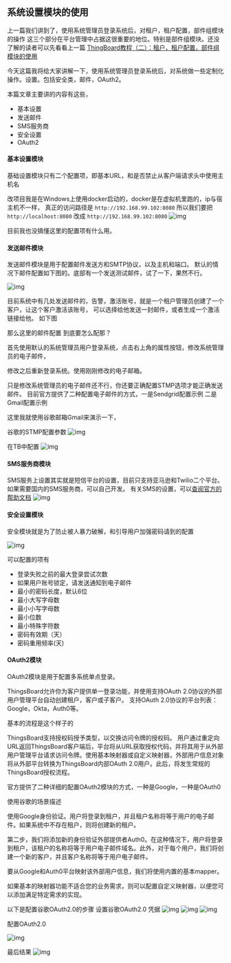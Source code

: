 ## 系统设置模块的使用

上一篇我们讲到了，使用系统管理员登录系统后，对租户，租户配置，部件组模块的操作
 这三个部分在平台管理中占据这很重要的地位。特别是部件组模块。还没了解的读者可以先看看上一篇
 [ThingBoard教程（二）：租户，租户配置，部件组模块的使用](https://www.ebaina.com/articles/140000005529)

今天这篇我将给大家讲解一下，使用系统管理员登录系统后，对系统做一些定制化操作。设置。包括安全类，邮件，OAuth2。

本篇文章主要讲的内容有这些，

- 基本设置
- 发送邮件
- SMS服务商
- 安全设置
- OAuth2

#### 基本设置模块

基础设置模块只有二个配置项，即基本URL，和是否禁止从客户端请求头中使用主机名

改项目我是在Windows上使用docker启动的，docker是在虚拟机里跑的，ip与宿主机不一样，
 真正的访问路径是 `http://192.168.99.102:8080`
 所以我们要把 `http://localhost:8080` 改成 `http://192.168.99.102:8080`
 ![img](https://img-blog.csdnimg.cn/img_convert/1b576dffd70225c19e545910a56a5035.png)

目前我也没搞懂这里的配置项有什么用。

#### 发送邮件模块

发送邮件模块是用于配置邮件发送方和SMTP协议，以及主机和端口。
 默认的情况下邮件配置如下图的。底部有一个发送测试邮件，试了一下，果然不行。

![img](https://img-blog.csdnimg.cn/img_convert/ea39f3feddde3295ffa3751a95856ef8.png)

目前系统中有几处发送邮件的，告警，激活账号，就是一个租户管理员创建了一个客户，让这个客户激活该账号，
 可以选择给他发送一封邮件，或者生成一个激活链接给他。
 如下图

那么这里的邮件配置 到底要怎么配那？

首先使用默认的系统管理员用户登录系统，点击右上角的属性按钮，修改系统管理员的电子邮件，

修改之后重新登录系统。使用刚刚修改的电子邮箱。

只是修改系统管理员的电子邮件还不行，你还要正确配置STMP选项才能正确发送邮件。
 目前官方提供了二种配置电子邮件的方式，一是Sendgrid配置示例 二是Gmail配置示例

这里我就使用谷歌邮箱Gmail来演示一下，

谷歌的STMP配置参数
 ![img](https://img-blog.csdnimg.cn/img_convert/e34c757fdbafdb3a7f21b4c0ef0984ea.png)

在TB中配置
 ![img](https://img-blog.csdnimg.cn/img_convert/c656aee9100c1cee2716b44976777eb6.png)

#### SMS服务商模块

SMS服务上设置其实就是短信平台的设置，目前只支持亚马逊和Twilio二个平台。
 如果需要国内的SMS服务商，可以自己开发。
 有关SMS的设置，可以[查阅官方的帮助文档](https://thingsboard.io/docs/user-guide/ui/sms-provider-settings)
 ![img](https://img-blog.csdnimg.cn/img_convert/5f3fbc9b48f6a4d3d52f125ae4eb8b40.png)

#### 安全设置模块

安全模块就是为了防止被人暴力破解，和引导用户加强密码请到的配置

![img](https://img-blog.csdnimg.cn/img_convert/88a2450d68e65e34ee48962b86ef2178.png)

可以配置的项有

- 登录失败之前的最大登录尝试次数
- 如果用户账号锁定，请发送通知到电子邮件
- 最小的密码长度，默认6位
- 最小大写字母数
- 最小小写字母数
- 最小位数
- 最小特殊字符数
- 密码有效期（天）
- 密码重用频率(天)

#### OAuth2模块

OAuth2模块是用于配置多系统单点登录。

ThingsBoard允许你为客户提供单一登录功能，并使用支持OAuth 2.0协议的外部用户管理平台自动创建租户，客户或子客户。
 支持OAuth 2.0协议的平台列表：Google，Okta，Auth0等。

基本的流程是这个样子的

ThingsBoard支持授权码授予类型，以交换访问令牌的授权码。
  用户通过重定向URL返回ThingsBoard客户端后，平台将从URL获取授权代码，并将其用于从外部用户管理平台请求访问令牌。使用基本映射器或自定义映射器，外部用户信息对象将从外部平台转换为ThingsBoard内部OAuth 2.0用户。此后，将发生常规的ThingsBoard授权流程。

官方提供了二种详细的配置OAuth2模块的方式，一种是Google，一种是OAuth0

使用谷歌的场景描述

使用Google身份验证。用户将登录到租户，并且租户名称将等于用户的电子邮件。如果系统中不存在租户，则将创建新的租户。

第二步，我们将添加新的身份验证外部提供者Auth0。在这种情况下，用户将登录到租户，该租户的名称将等于用户电子邮件域名。此外，对于每个用户，我们将创建一个新的客户，并且客户名称将等于用户电子邮件。

要从Google和Auth0平台映射该外部用户信息，我们将使用内置的基本mapper。

如果基本的映射器功能不适合您的业务需求，则可以配置自定义映射器，以便您可以添加满足特定需求的实现。

以下是配置谷歌OAuth2.0的步骤
 设置谷歌OAuth2.0 凭据
 ![img](https://img-blog.csdnimg.cn/img_convert/09362b0d654fe4d011c31a325f29b56d.png)
 ![img](https://img-blog.csdnimg.cn/img_convert/128f2c49b0af088434a4f1a2e3681fca.png)
 ![img](https://img-blog.csdnimg.cn/img_convert/a87c53b2ba7b601821d581fd5cb585ee.png)

配置OAuth2.0

![img](https://img-blog.csdnimg.cn/img_convert/b50697b7243875935a0447b7b3442ac8.png)

最后结果
 ![img](https://img-blog.csdnimg.cn/img_convert/1ffb326a6edbb486c1e6f0303c3749b4.png)

### 